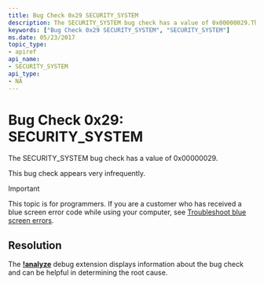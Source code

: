 ```yaml
---
title: Bug Check 0x29 SECURITY_SYSTEM
description: The SECURITY_SYSTEM bug check has a value of 0x00000029.This bug check appears very infrequently.
keywords: ["Bug Check 0x29 SECURITY_SYSTEM", "SECURITY_SYSTEM"]
ms.date: 05/23/2017
topic_type:
- apiref
api_name:
- SECURITY_SYSTEM
api_type:
- NA
---
```


# Bug Check 0x29: SECURITY\_SYSTEM


The SECURITY\_SYSTEM bug check has a value of 0x00000029.

This bug check appears very infrequently.

> [!IMPORTANT]
> This topic is for programmers. If you are a customer who has received a blue screen error code while using your computer, see [Troubleshoot blue screen errors](https://www.windows.com/stopcode).



## Resolution

The [**!analyze**](-analyze.md) debug extension displays information about the bug check and can be helpful in determining the root cause.
 

 




